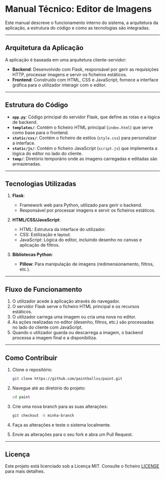 # Manual Técnico: Editor de Imagens

Este manual descreve o funcionamento interno do sistema, a arquitetura da aplicação, a estrutura do código e como as tecnologias são integradas.

---

## Arquitetura da Aplicação

A aplicação é baseada em uma arquitetura cliente-servidor:

- **Backend**: Desenvolvido com Flask, responsável por gerir as requisições HTTP, processar imagens e servir os ficheiros estáticos.
- **Frontend**: Construído com HTML, CSS e JavaScript, fornece a interface gráfica para o utilizador interagir com o editor.

---

## Estrutura do Código

- **`app.py`**: Código principal do servidor Flask, que define as rotas e a lógica de backend.
- **`templates/`**: Contém o ficheiro HTML principal (`index.html`) que serve como base para o frontend.
- **`static/css/`**: Contém o ficheiro de estilos (`style.css`) para personalizar a interface.
- **`static/js/`**: Contém o ficheiro JavaScript (`script.js`) que implementa a lógica do editor no lado do cliente.
- **`temp/`**: Diretório temporário onde as imagens carregadas e editadas são armazenadas.

---

## Tecnologias Utilizadas

1. **Flask**:
   - Framework web para Python, utilizado para gerir o backend.
   - Responsável por processar imagens e servir os ficheiros estáticos.

2. **HTML/CSS/JavaScript**:
   - HTML: Estrutura da interface do utilizador.
   - CSS: Estilização e layout.
   - JavaScript: Lógica do editor, incluindo desenho no canvas e aplicação de filtros.

3. **Bibliotecas Python**:
   - **Pillow**: Para manipulação de imagens (redimensionamento, filtros, etc.).

---

## Fluxo de Funcionamento

1. O utilizador acede à aplicação através do navegador.
2. O servidor Flask serve o ficheiro HTML principal e os recursos estáticos.
3. O utilizador carrega uma imagem ou cria uma nova no editor.
4. As ações realizadas no editor (desenho, filtros, etc.) são processadas no lado do cliente com JavaScript.
5. Quando o utilizador guarda ou descarrega a imagem, o backend processa a imagem final e a disponibiliza.

---

## Como Contribuir

1. Clone o repositório:
   ```bash
   git clone https://github.com/paintballss/paint.git
   ```

2. Navegue até ao diretório do projeto:
   ```bash
   cd paint
   ```

3. Crie uma nova branch para as suas alterações:
   ```bash
   git checkout -b minha-branch
   ```

4. Faça as alterações e teste o sistema localmente.

5. Envie as alterações para o seu fork e abra um Pull Request.

---

## Licença

Este projeto está licenciado sob a Licença MIT. Consulte o ficheiro [LICENSE](LICENSE) para mais detalhes.